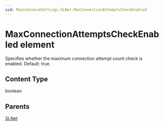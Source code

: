 ```yaml
---
uid: MaintenanceSettings.SLNet.MaxConnectionAttemptsCheckEnabled
---
```


# MaxConnectionAttemptsCheckEnabled element

Specifies whether the maximum connection attempt count check is enabled. Default: true.

## Content Type

boolean

## Parents

[SLNet](xref:MaintenanceSettings.SLNet)
